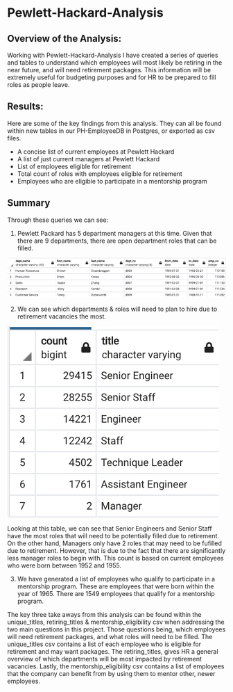 # Pewlett-Hackard-Analysis

## Overview of the Analysis:
Working with Pewlett-Hackard-Analysis I have created a series of queries and tables to understand which employees will most likely be retiring in the near future, and will need retirement packages. This information will be extremely useful for budgeting purposes and for HR to be prepared to fill roles as people leave. 

## Results: 
Here are some of the key findings from this analysis. They can all be found within new tables in our PH-EmployeeDB in Postgres, or exported as csv files. 
* A concise list of current employees at Pewlett Hackard
* A list of just current managers at Pewlett Hackard
* List of employees eligible for retirement 
* Total count of roles with employees eligible for retirement
* Employees who are eligible to participate in a mentorship program 

## Summary
Through these queries we can see:
1.  Pewlett Packard has 5 department managers at this time. Given that there are 9 departments, there are open department roles that can be filled. 


![departments_list](Photos/departments_list.png)

2. We can see which departments & roles will need to plan to hire due to retirement vacancies the most.

![retirement_by_roles](Photos/retirement_by_roles.png)

Looking at this table, we can see that Senior Engineers and Senior Staff have the most roles that will need to be potentially filled due to retirement. On the other hand, Managers only have 2 roles that may need to be fufilled due to retirement. However, that is due to the fact that there are significantly less manager roles to begin with. This count is based on current employees who were born between 1952 and 1955. 

3. We have generated a list of employees who qualify to participate in a mentorship program. These are employees that were born within the year of 1965. There are 1549 employees that qualify for a mentorship program. 

The key three take aways from this analysis can be found within the unique_titles, retiring_titles & mentorship_eligibility csv when addressing the two main questions in this project. Those questions being, which employees will need retirement packages, and what roles will need to be filled. The unique_titles csv contains a list of each employee who is eligible for retirement and may want packages. The retiring_titles, gives HR a general overview of which departments will be most impacted by retirement vacancies. Lastly, the mentorship_eligibility csv contains a list of employees that the company can benefit from by using them to mentor other, newer employees. 






